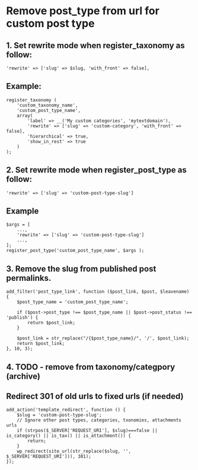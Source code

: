 # Remove post_type from url for custom post type

## 1. Set rewrite mode when register_taxonomy as follow:
    'rewrite' => ['slug' => $slug, 'with_front' => false],
## Example:
    register_taxonomy (
        'custom_taxonomy_name',
        'custom_post_type_name',
        array(
            'label' => __('My custom categories', 'mytextdomain'),
            'rewrite' => ['slug' => 'custom-category', 'with_front' => false],
            'hierarchical' => true,
            'show_in_rest' => true
        )
    );



## 2. Set rewrite mode when register_post_type as follow:
    'rewrite' => ['slug' => 'custom-post-type-slug']
## Example
    $args = [
        ...,
        'rewrite' => ['slug' => 'custom-post-type-slug']
        ...,
    ];
    register_post_type('custom_post_type_name', $args );



## 3. Remove the slug from published post permalinks.
    add_filter('post_type_link', function ($post_link, $post, $leavename) {
        $post_type_name = 'custom_post_type_name';

        if ($post->post_type !== $post_type_name || $post->post_status !== 'publish') {
            return $post_link;
        }

        $post_link = str_replace("/{$post_type_name}/", '/', $post_link);
        return $post_link;
    }, 10, 3);



## 4. TODO - remove from taxonomy/categpory (archive)


## Redirect 301 of old urls to fixed urls (if needed)
    add_action('template_redirect', function () {
        $slug = 'custom-post-type-slug';
        // Ignore other post types, categories, txonomies, attachments urls
        if (strpos($_SERVER['REQUEST_URI'], $slug)===false || is_category() || is_tax() || is_attachment()) {
            return;
        }
        wp_redirect(site_url(str_replace($slug, '', $_SERVER['REQUEST_URI'])), 301);
    });

